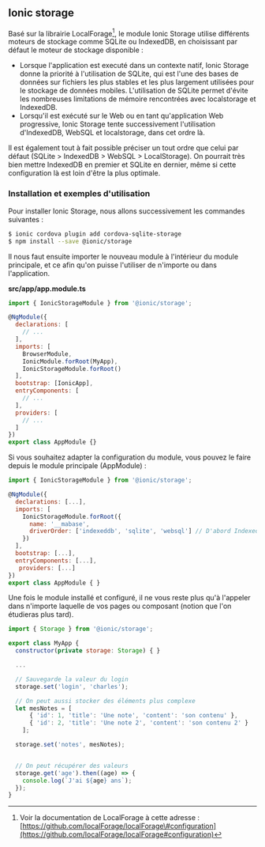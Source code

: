 ## Ionic storage

Basé sur la librairie LocalForage[^1], le module Ionic Storage utilise différents moteurs de stockage comme SQLite ou IndexedDB, en choisissant par défaut le moteur de stockage disponible :

* Lorsque l'application est executé dans un contexte natif, Ionic Storage donne la priorité à l'utilisation de SQLite, qui est l'une des bases de données sur fichiers les plus stables et les plus largement utilisées pour le stockage de données mobiles. L'utilisation de SQLite permet d'évite les nombreuses limitations  de mémoire rencontrées avec localstorage et IndexedDB.
* Lorsqu'il est exécuté sur le Web ou en tant qu'application Web progressive, Ionic Storage tente successivement l'utilisation d'IndexedDB, WebSQL et localstorage, dans cet ordre là. 

Il est également tout à fait possible préciser un tout ordre que celui par défaut \(SQLite &gt; IndexedDB &gt; WebSQL &gt; LocalStorage\). On pourrait très bien mettre IndexedDB en premier et SQLite en dernier, même si cette configuration là est loin d'être la plus optimale.

### Installation et exemples d'utilisation

Pour installer Ionic Storage, nous allons successivement les commandes suivantes :

```bash
$ ionic cordova plugin add cordova-sqlite-storage
$ npm install --save @ionic/storage
```

Il nous faut ensuite importer le nouveau module à l'intérieur du module principale, et ce afin qu'on puisse l'utiliser de n'importe ou dans l'application.

**src/app/app.module.ts**

```js
import { IonicStorageModule } from '@ionic/storage';

@NgModule({
  declarations: [
    // ...
  ],
  imports: [
    BrowserModule,
    IonicModule.forRoot(MyApp),
    IonicStorageModule.forRoot()
  ],
  bootstrap: [IonicApp],
  entryComponents: [
    // ...
  ],
  providers: [
    // ...
  ]
})
export class AppModule {}
```

Si vous souhaitez adapter la configuration du module, vous pouvez le faire depuis le module principale \(AppModule\) :

```js
import { IonicStorageModule } from '@ionic/storage';

@NgModule({
  declarations: [...],
  imports: [
    IonicStorageModule.forRoot({
      name: '__mabase',
      driverOrder: ['indexeddb', 'sqlite', 'websql'] // D'abord IndexedDB, ensuite sqllite, puis websql
    })
  ],
  bootstrap: [...],
  entryComponents: [...],
   providers: [...]
})
export class AppModule { }
```

Une fois le module installé et configuré, il ne vous reste plus qu'à l'appeler dans n'importe laquelle de vos pages ou composant \(notion que l'on étudieras plus tard\).

```js
import { Storage } from '@ionic/storage';

export class MyApp {
  constructor(private storage: Storage) { }

  ...

  // Sauvegarde la valeur du login
  storage.set('login', 'charles');

  // On peut aussi stocker des éléments plus complexe
  let mesNotes = [
      { 'id': 1, 'title': 'Une note', 'content': 'son contenu' },
      { 'id': 2, 'title': 'Une note 2', 'content': 'son contenu 2' }
    ];

  storage.set('notes', mesNotes);


  // On peut récupérer des valeurs
  storage.get('age').then((age) => {
    console.log(`J'ai ${age} ans`);
  });
}
```

[^1]: Voir la documentation de LocalForage à cette adresse : [https://github.com/localForage/localForage\#configuration](https://github.com/localForage/localForage#configuration) 


